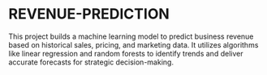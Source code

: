 # REVENUE-PREDICTION
This project builds a machine learning model to predict business revenue based on historical sales, pricing, and marketing data. It utilizes algorithms like linear regression and random forests to identify trends and deliver accurate forecasts for strategic decision-making.
